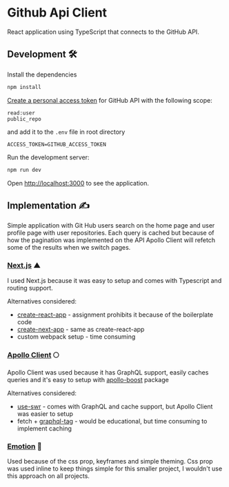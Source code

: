 # Github Api Client

React application using TypeScript that connects to the GitHub API.

## Development 🛠

Install the dependencies

```bash
npm install
```
[Create a personal access token](https://help.github.com/en/github/authenticating-to-github/creating-a-personal-access-token-for-the-command-line) for GitHub API with the following scope:
```
read:user
public_repo
```
and add it to the `.env` file in root directory
```
ACCESS_TOKEN=GITHUB_ACCESS_TOKEN
```


Run the development server:

```bash
npm run dev
```

Open [http://localhost:3000](http://localhost:3000) to see the application.

## Implementation ✍️

Simple application with Git Hub users search on the home page and user profile page with user repositories. Each query is cached but because of how the pagination was implemented on the API Apollo Client will refetch some of the results when we switch pages.

### [Next.js](https://github.com/zeit/next.js/) ▲

I used Next.js because it was easy to setup and comes with Typescript and routing support.

Alternatives considered:

* [create-react-app](https://github.com/facebook/create-react-app) - assignment prohibits it because of the boilerplate code
* [create-next-app](https://github.com/zeit/create-next-app) - same as create-react-app
* custom webpack setup - time consuming

### [Apollo Client](https://github.com/apollographql/apollo-client) 🌕

Apollo Client was used because it has GraphQL support, easily caches queries and it's easy to setup with [apollo-boost](https://www.npmjs.com/package/apollo-boost) package

Alternatives considered:

* [use-swr](https://swr.now.sh/) - comes with GraphQL and cache support, but Apollo Client was easier to setup
* fetch + [graphql-tag](https://github.com/apollographql/graphql-tag) - would be educational, but time consuming to implement caching

### [Emotion](https://github.com/emotion-js/emotion) 💅

Used because of the css prop, keyframes and simple theming. Css prop was used inline to keep things simple for this smaller project, I wouldn't use this approach on all projects.


